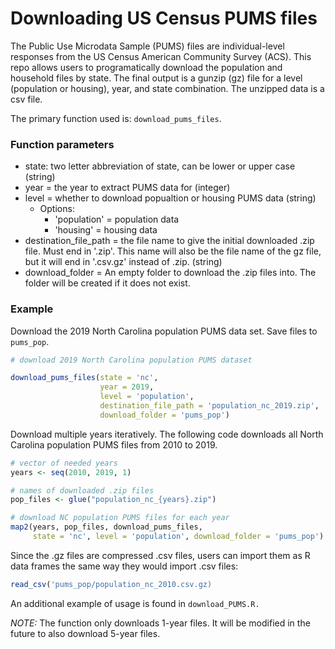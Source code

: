 # Downloading US Census PUMS files

The Public Use Microdata Sample (PUMS) files are individual-level responses from the US Census American Community Survey (ACS). This repo allows users to programatically download the population and household files by state. The final output is a gunzip (gz) file for a level (population or housing), year, and state combination. The unzipped data is a csv file.

The primary function used is: `download_pums_files`.

### Function parameters

- state: two letter abbreviation of state, can be lower or upper case (string)
- year = the year to extract PUMS data for (integer)
- level = whether to download popualtion or housing PUMS data (string)
  - Options:
    - 'population' = population data
    - 'housing' = housing data
- destination_file_path = the file name to give the initial downloaded .zip file. Must end in '.zip'. This name will also be the file name of the gz file, but it will end in '.csv.gz' instead of .zip. (string)
- download_folder = An empty folder to download the .zip files into. The folder will be created if it does not exist.

### Example

Download the 2019 North Carolina population PUMS data set. Save files to `pums_pop`.

```r
# download 2019 North Carolina population PUMS dataset

download_pums_files(state = 'nc', 
                    year = 2019, 
                    level = 'population', 
                    destination_file_path = 'population_nc_2019.zip', 
                    download_folder = 'pums_pop')
```

Download multiple years iteratively. The following code downloads all North Carolina population PUMS files from 2010 to 2019.

```r
# vector of needed years
years <- seq(2010, 2019, 1)

# names of downloaded .zip files
pop_files <- glue("population_nc_{years}.zip") 

# download NC population PUMS files for each year
map2(years, pop_files, download_pums_files, 
     state = 'nc', level = 'population', download_folder = 'pums_pop')
```

Since the .gz files are compressed .csv files, users can import them as R data frames the same way they would import .csv files:

```r
read_csv('pums_pop/population_nc_2010.csv.gz)
```
An additional example of usage is found in `download_PUMS.R.`

*NOTE:* The function only downloads 1-year files. It will be modified in the future to also download 5-year files.
